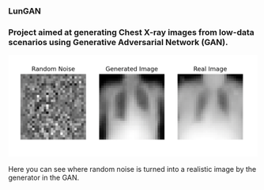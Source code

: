 ### LunGAN
### Project aimed at generating Chest X-ray images from low-data scenarios using Generative Adversarial Network (GAN).

![Generated Images](Generator_Comparison.png)

Here you can see where random noise is turned into a realistic image by the generator in the GAN.
